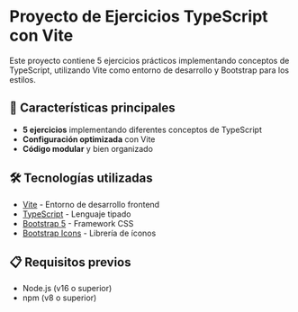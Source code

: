 # Proyecto de Ejercicios TypeScript con Vite

Este proyecto contiene 5 ejercicios prácticos implementando conceptos de TypeScript, utilizando Vite como entorno de desarrollo y Bootstrap para los estilos.

## 🚀 Características principales

- **5 ejercicios** implementando diferentes conceptos de TypeScript
- **Configuración optimizada** con Vite
- **Código modular** y bien organizado


## 🛠️ Tecnologías utilizadas

- [Vite](https://vitejs.dev/) - Entorno de desarrollo frontend
- [TypeScript](https://www.typescriptlang.org/) - Lenguaje tipado
- [Bootstrap 5](https://getbootstrap.com/) - Framework CSS
- [Bootstrap Icons](https://icons.getbootstrap.com/) - Librería de íconos

## 📋 Requisitos previos

- Node.js (v16 o superior)
- npm (v8 o superior)
